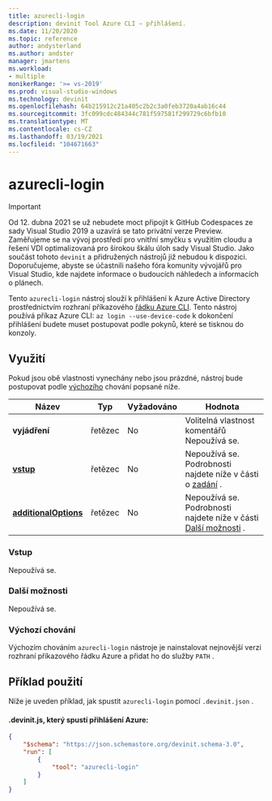 ```yaml
---
title: azurecli-login
description: devinit Tool Azure CLI – přihlášení.
ms.date: 11/20/2020
ms.topic: reference
author: andysterland
ms.author: andster
manager: jmartens
ms.workload:
- multiple
monikerRange: '>= vs-2019'
ms.prod: visual-studio-windows
ms.technology: devinit
ms.openlocfilehash: 64b215912c21a405c2b2c3a0feb3720a4ab16c44
ms.sourcegitcommit: 3fc099cdc484344c781f597581f299729c6bfb10
ms.translationtype: MT
ms.contentlocale: cs-CZ
ms.lasthandoff: 03/19/2021
ms.locfileid: "104671663"
---
```

# <a name="azurecli-login"></a>azurecli-login

> [!IMPORTANT]
> Od 12. dubna 2021 se už nebudete moct připojit k GitHub Codespaces ze sady Visual Studio 2019 a uzavírá se tato privátní verze Preview. Zaměřujeme se na vývoj prostředí pro vnitřní smyčku s využitím cloudu a řešení VDI optimalizovaná pro širokou škálu úloh sady Visual Studio. Jako součást tohoto `devinit` a přidružených nástrojů již nebudou k dispozici. Doporučujeme, abyste se účastnili našeho fóra komunity vývojářů pro Visual Studio, kde najdete informace o budoucích náhledech a informacích o plánech.

Tento `azurecli-login` nástroj slouží k přihlášení k Azure Active Directory prostřednictvím rozhraní příkazového [řádku Azure CLI](/cli/azure/authenticate-azure-cli?preserve-view=true&view=azure-cli-latest). Tento nástroj používá příkaz Azure CLI: `az login --use-device-code` k dokončení přihlášení budete muset postupovat podle pokynů, které se tisknou do konzoly.

## <a name="usage"></a>Využití

Pokud jsou obě vlastnosti vynechány nebo jsou prázdné, nástroj bude postupovat podle [výchozího](#default-behavior) chování popsané níže.

| Název                                             | Typ   | Vyžadováno | Hodnota                                                                          |
|--------------------------------------------------|--------|----------|--------------------------------------------------------------------------------|
| **vyjádření**                                     | řetězec | No       | Volitelná vlastnost komentářů Nepoužívá se.                                          |
| [**vstup**](#input)                              | řetězec | No       | Nepoužívá se. Podrobnosti najdete níže v části o [zadání](#input) .                               |
| [**additionalOptions**](#additional-options)     | řetězec | No       | Nepoužívá se. Podrobnosti najdete níže v části [Další možnosti](#additional-options) .     |

### <a name="input"></a>Vstup

Nepoužívá se.

### <a name="additional-options"></a>Další možnosti

Nepoužívá se.

### <a name="default-behavior"></a>Výchozí chování

Výchozím chováním `azurecli-login` nástroje je nainstalovat nejnovější verzi rozhraní příkazového řádku Azure a přidat ho do služby `PATH` .

## <a name="example-usage"></a>Příklad použití
Níže je uveden příklad, jak spustit `azurecli-login` pomocí `.devinit.json` .

#### <a name="devinitjson-that-will-trigger-azure-login"></a>.devinit.js, který spustí přihlášení Azure:

```json
{
    "$schema": "https://json.schemastore.org/devinit.schema-3.0",
    "run": [
        {
            "tool": "azurecli-login"
        }
    ]
}
```